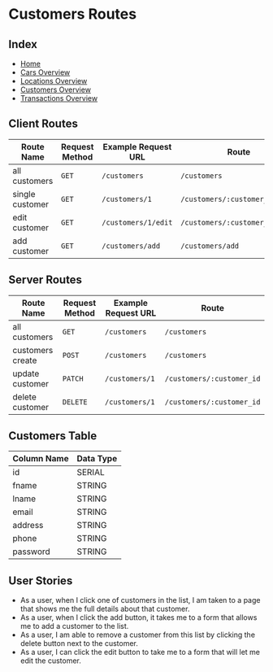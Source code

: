 # Customers Routes

## Index

- [Home](/)
- [Cars Overview](/cars_overview.md)
- [Locations Overview](/locations_overview.md)
- [Customers Overview](/customers_overview.md)
- [Transactions Overview](/transactions_overview.md)

## Client Routes

| Route Name      | Request Method | Example Request URL | Route                          |
| --------------- | -------------- | ------------------- | ------------------------------ |
| all customers   | `GET`          | `/customers`        | `/customers`                   |
| single customer | `GET`          | `/customers/1`      | `/customers/:customer_id`      |
| edit customer   | `GET`          | `/customers/1/edit` | `/customers/:customer_id/edit` |
| add customer    | `GET`          | `/customers/add`    | `/customers/add`               |

## Server Routes

| Route Name       | Request Method | Example Request URL | Route                     |
| ---------------- | -------------- | ------------------- | ------------------------- |
| all customers    | `GET`          | `/customers`        | `/customers`              |
| customers create | `POST`         | `/customers`        | `/customers`              |
| update customer  | `PATCH`        | `/customers/1`      | `/customers/:customer_id` |
| delete customer  | `DELETE`       | `/customers/1`      | `/customers/:customer_id` |

## Customers Table

| Column Name | Data Type |
| ----------- | --------- |
| id          | SERIAL    |
| fname       | STRING    |
| lname       | STRING    |
| email       | STRING    |
| address     | STRING    |
| phone       | STRING    |
| password    | STRING    |

## User Stories

- As a user, when I click one of customers in the list, I am taken to a page that shows me the full details about that customer.
- As a user, when I click the add button, it takes me to a form that allows me to add a customer to the list.
- As a user, I am able to remove a customer from this list by clicking the delete button next to the customer.
- As a user, I can click the edit button to take me to a form that will let me edit the customer.
